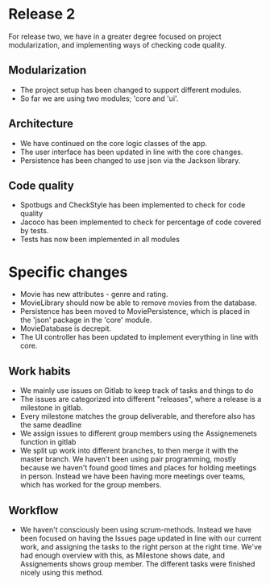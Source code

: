 # Release 2
For release two, we have in a greater degree focused on project modularization, and implementing ways of checking code quality.

## Modularization
* The project setup has been changed to support different modules. 
* So far we are using two modules; 'core and 'ui'.

## Architecture 
* We have continued on the core logic classes of the app. 
* The user interface has been updated in line with the core changes.
* Persistence has been changed to use json via the Jackson library. 

## Code quality
* Spotbugs and CheckStyle has been implemented to check for code quality
* Jacoco has been implemented to check for percentage of code covered by tests. 
* Tests has now been implemented in all modules

# Specific changes
* Movie has new attributes - genre and rating.
* MovieLibrary should now be able to remove movies from the database.
* Persistence has been moved to MoviePersistence, which is placed in the 'json' package in the 'core' module.
* MovieDatabase is decrepit.
* The UI controller has been updated to implement everything in line with core.

## Work habits
* We mainly use issues on Gitlab to keep track of tasks and things to do 
* The issues are categorized into different "releases", where a release is a milestone in gitlab. 
* Every milestone matches the group deliverable, and therefore also has the same deadline
* We assign issues to different group members using the Assignemenets function in gitlab
* We split up work into different branches, to then merge it with the master branch. We haven't been using pair programming, mostly because we haven't found good times and places for holding meetings in person. Instead we have been having more meetings over teams, which has worked for the group members. 

## Workflow 
* We haven't consciously been using scrum-methods. Instead we have been focused on having the Issues page updated in line with our current work, and assigning the tasks to the right person at the right time. We've had enough overview with this, as Milestone shows date, and Assignements shows group member. The different tasks were finished nicely using this method. 

